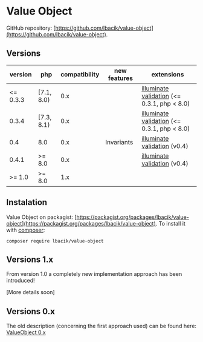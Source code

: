 # Value Object

GitHub repository: [https://github.com/lbacik/value-object](https://github.com/lbacik/value-object).

## Versions

| version | php | compatibility | new features | extensions |
|---------|-----|---------------|--------------|------------|
| <= 0.3.3 | [7.1, 8.0) | 0.x | | [illuminate validation](https://github.com/lbacik/value-object-illuminate-validation) (<= 0.3.1, php < 8.0) |
| 0.3.4 | [7.3, 8.1) | 0.x | | [illuminate validation](https://github.com/lbacik/value-object-illuminate-validation) (<= 0.3.1, php < 8.0) |
| 0.4 | 8.0 | 0.x | Invariants | [illuminate validation](https://github.com/lbacik/value-object-illuminate-validation) (v0.4) |
| 0.4.1 | >= 8.0 | 0.x | | [illuminate validation](https://github.com/lbacik/value-object-illuminate-validation) (v0.4) |
| >= 1.0 | >= 8.0 | 1.x |  | |

## Instalation

Value Object on packagist: [https://packagist.org/packages/lbacik/value-object](https://packagist.org/packages/lbacik/value-object).
To install it with [composer](https://getcomposer.org):

    composer require lbacik/value-object



## Versions 1.x

From version 1.0 a completely new implementation approach has been introduced!

 [More details soon]



## Versions 0.x

The old description (concerning the first approach used) can be found here: [ValueObject 0.x](ValueObject-0x.md)
